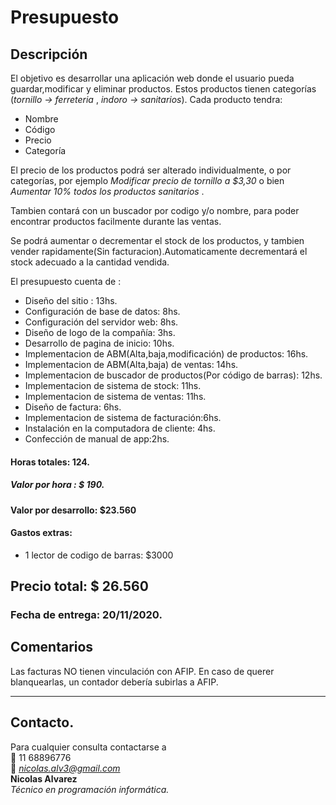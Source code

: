 # Presupuesto 

## Descripción
El objetivo es desarrollar una aplicación web donde el usuario pueda guardar,modificar y eliminar productos. Estos productos tienen categorías (_tornillo -> ferreteria_ , _indoro -> sanitarios_). Cada producto tendra:
- Nombre
- Código
- Precio
- Categoría

El precio de los productos podrá ser alterado individualmente, o por categorías, por ejemplo _Modificar precio de *tornillo* a $3,30_ o bien  _Aumentar 10% todos los productos sanitarios_ .

Tambien contará con un buscador por codigo y/o nombre, para poder encontrar productos facilmente durante las ventas.

Se podrá aumentar o decrementar el stock de los productos, y tambien vender rapidamente(Sin facturacion).Automaticamente decrementará el stock adecuado a la cantidad vendida.

El presupuesto cuenta de :

- Diseño del sitio : 13hs.
- Configuración de base de datos: 8hs.
- Configuración del servidor web: 8hs.
- Diseño de logo de la compañía: 3hs.
- Desarrollo de pagina de inicio: 10hs.
- Implementacion de ABM(Alta,baja,modificación) de productos: 16hs.
- Implementacion de ABM(Alta,baja) de ventas: 14hs.
- Implementacion de buscador de productos(Por código de barras): 12hs.
- Implementacion de sistema de stock: 11hs.
- Implementacion de sistema de ventas: 11hs.
- Diseño de factura: 6hs.
- Implementacion de sistema de facturación:6hs.
- Instalación en la computadora de cliente: 4hs.
- Confección de manual de app:2hs.

#### Horas totales: 124.
##### Valor por hora : $ 190.
#### Valor por desarrollo: $23.560
#### Gastos extras: 
-   1 lector de codigo de barras: $3000
## Precio total: $ 26.560

### Fecha de entrega: 20/11/2020.

## Comentarios
 Las facturas NO tienen vinculación con AFIP. En caso de querer blanquearlas, un contador debería subirlas a AFIP.

* * * * *
## Contacto.
Para cualquier consulta contactarse a \
:iphone: 11 68896776 \
:e-mail: *nicolas.alv3@gmail.com* \
**Nicolas Alvarez** \
*Técnico en programación informática.*